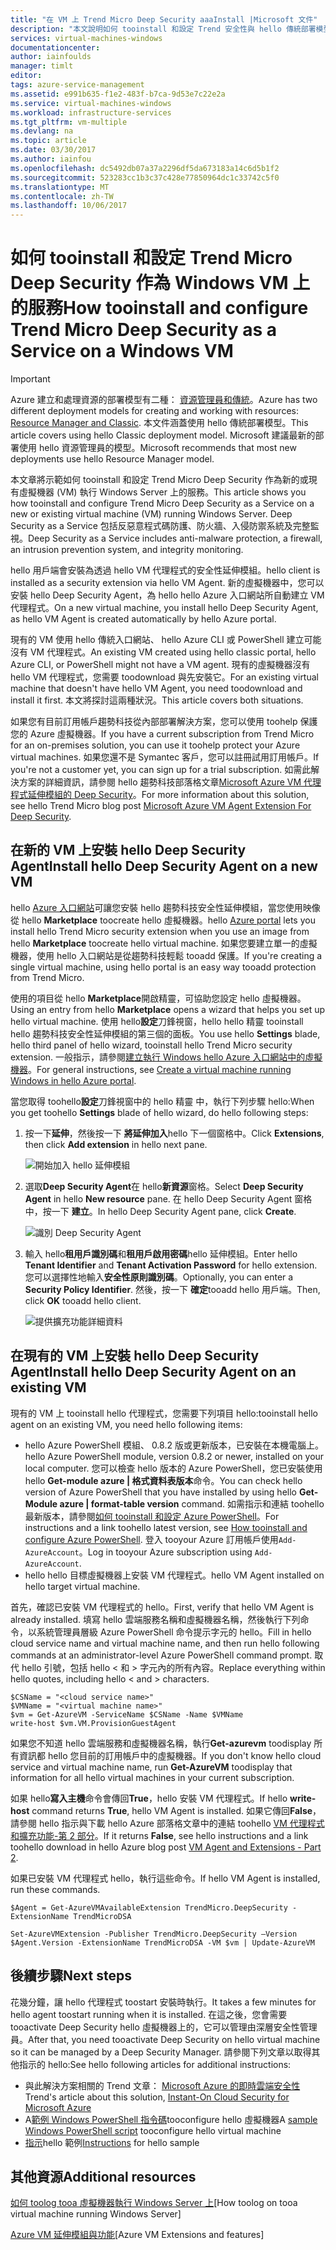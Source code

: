 ```yaml
---
title: "在 VM 上 Trend Micro Deep Security aaaInstall |Microsoft 文件"
description: "本文說明如何 tooinstall 和設定 Trend 安全性與 hello 傳統部署模型，在 Azure 中建立的 VM 上。"
services: virtual-machines-windows
documentationcenter: 
author: iainfoulds
manager: timlt
editor: 
tags: azure-service-management
ms.assetid: e991b635-f1e2-483f-b7ca-9d53e7c22e2a
ms.service: virtual-machines-windows
ms.workload: infrastructure-services
ms.tgt_pltfrm: vm-multiple
ms.devlang: na
ms.topic: article
ms.date: 03/30/2017
ms.author: iainfou
ms.openlocfilehash: dc5492db07a37a2296df5da673183a14c6d5b1f2
ms.sourcegitcommit: 523283cc1b3c37c428e77850964dc1c33742c5f0
ms.translationtype: MT
ms.contentlocale: zh-TW
ms.lasthandoff: 10/06/2017
---
```

# <a name="how-tooinstall-and-configure-trend-micro-deep-security-as-a-service-on-a-windows-vm"></a><span data-ttu-id="eeea9-103">如何 tooinstall 和設定 Trend Micro Deep Security 作為 Windows VM 上的服務</span><span class="sxs-lookup"><span data-stu-id="eeea9-103">How tooinstall and configure Trend Micro Deep Security as a Service on a Windows VM</span></span>
> [!IMPORTANT]
> <span data-ttu-id="eeea9-104">Azure 建立和處理資源的部署模型有二種： [資源管理員和傳統](../../../resource-manager-deployment-model.md)。</span><span class="sxs-lookup"><span data-stu-id="eeea9-104">Azure has two different deployment models for creating and working with resources: [Resource Manager and Classic](../../../resource-manager-deployment-model.md).</span></span> <span data-ttu-id="eeea9-105">本文件涵蓋使用 hello 傳統部署模型。</span><span class="sxs-lookup"><span data-stu-id="eeea9-105">This article covers using hello Classic deployment model.</span></span> <span data-ttu-id="eeea9-106">Microsoft 建議最新的部署使用 hello 資源管理員的模型。</span><span class="sxs-lookup"><span data-stu-id="eeea9-106">Microsoft recommends that most new deployments use hello Resource Manager model.</span></span>

<span data-ttu-id="eeea9-107">本文章將示範如何 tooinstall 和設定 Trend Micro Deep Security 作為新的或現有虛擬機器 (VM) 執行 Windows Server 上的服務。</span><span class="sxs-lookup"><span data-stu-id="eeea9-107">This article shows you how tooinstall and configure Trend Micro Deep Security as a Service on a new or existing virtual machine (VM) running Windows Server.</span></span> <span data-ttu-id="eeea9-108">Deep Security as a Service 包括反惡意程式碼防護、防火牆、入侵防禦系統及完整監視。</span><span class="sxs-lookup"><span data-stu-id="eeea9-108">Deep Security as a Service includes anti-malware protection, a firewall, an intrusion prevention system, and integrity monitoring.</span></span>

<span data-ttu-id="eeea9-109">hello 用戶端會安裝為透過 hello VM 代理程式的安全性延伸模組。</span><span class="sxs-lookup"><span data-stu-id="eeea9-109">hello client is installed as a security extension via hello VM Agent.</span></span> <span data-ttu-id="eeea9-110">新的虛擬機器中，您可以安裝 hello Deep Security Agent，為 hello hello Azure 入口網站所自動建立 VM 代理程式。</span><span class="sxs-lookup"><span data-stu-id="eeea9-110">On a new virtual machine, you install hello Deep Security Agent, as hello VM Agent is created automatically by hello Azure portal.</span></span>

<span data-ttu-id="eeea9-111">現有的 VM 使用 hello 傳統入口網站、 hello Azure CLI 或 PowerShell 建立可能沒有 VM 代理程式。</span><span class="sxs-lookup"><span data-stu-id="eeea9-111">An existing VM created using hello classic portal, hello Azure CLI, or PowerShell might not have a VM agent.</span></span> <span data-ttu-id="eeea9-112">現有的虛擬機器沒有 hello VM 代理程式，您需要 toodownload 與先安裝它。</span><span class="sxs-lookup"><span data-stu-id="eeea9-112">For an existing virtual machine that doesn't have hello VM Agent, you need toodownload and install it first.</span></span> <span data-ttu-id="eeea9-113">本文將探討這兩種狀況。</span><span class="sxs-lookup"><span data-stu-id="eeea9-113">This article covers both situations.</span></span>

<span data-ttu-id="eeea9-114">如果您有目前訂用帳戶趨勢科技從內部部署解決方案，您可以使用 toohelp 保護您的 Azure 虛擬機器。</span><span class="sxs-lookup"><span data-stu-id="eeea9-114">If you have a current subscription from Trend Micro for an on-premises solution, you can use it toohelp protect your Azure virtual machines.</span></span> <span data-ttu-id="eeea9-115">如果您還不是 Symantec 客戶，您可以註冊試用訂用帳戶。</span><span class="sxs-lookup"><span data-stu-id="eeea9-115">If you're not a customer yet, you can sign up for a trial subscription.</span></span> <span data-ttu-id="eeea9-116">如需此解決方案的詳細資訊，請參閱 hello 趨勢科技部落格文章[Microsoft Azure VM 代理程式延伸模組的 Deep Security](http://go.microsoft.com/fwlink/p/?LinkId=403945)。</span><span class="sxs-lookup"><span data-stu-id="eeea9-116">For more information about this solution, see hello Trend Micro blog post [Microsoft Azure VM Agent Extension For Deep Security](http://go.microsoft.com/fwlink/p/?LinkId=403945).</span></span>

## <a name="install-hello-deep-security-agent-on-a-new-vm"></a><span data-ttu-id="eeea9-117">在新的 VM 上安裝 hello Deep Security Agent</span><span class="sxs-lookup"><span data-stu-id="eeea9-117">Install hello Deep Security Agent on a new VM</span></span>

<span data-ttu-id="eeea9-118">hello [Azure 入口網站](http://portal.azure.com)可讓您安裝 hello 趨勢科技安全性延伸模組，當您使用映像從 hello **Marketplace** toocreate hello 虛擬機器。</span><span class="sxs-lookup"><span data-stu-id="eeea9-118">hello [Azure portal](http://portal.azure.com) lets you install hello Trend Micro security extension when you use an image from hello **Marketplace** toocreate hello virtual machine.</span></span> <span data-ttu-id="eeea9-119">如果您要建立單一的虛擬機器，使用 hello 入口網站是從趨勢科技輕鬆 tooadd 保護。</span><span class="sxs-lookup"><span data-stu-id="eeea9-119">If you're creating a single virtual machine, using hello portal is an easy way tooadd protection from Trend Micro.</span></span>

<span data-ttu-id="eeea9-120">使用的項目從 hello **Marketplace**開啟精靈，可協助您設定 hello 虛擬機器。</span><span class="sxs-lookup"><span data-stu-id="eeea9-120">Using an entry from hello **Marketplace** opens a wizard that helps you set up hello virtual machine.</span></span> <span data-ttu-id="eeea9-121">使用 hello**設定**刀鋒視窗，hello hello 精靈 tooinstall hello 趨勢科技安全性延伸模組的第三個的面板。</span><span class="sxs-lookup"><span data-stu-id="eeea9-121">You use hello **Settings** blade, hello third panel of hello wizard, tooinstall hello Trend Micro security extension.</span></span>  <span data-ttu-id="eeea9-122">一般指示，請參閱[建立執行 Windows hello Azure 入口網站中的虛擬機器](tutorial.md)。</span><span class="sxs-lookup"><span data-stu-id="eeea9-122">For general instructions, see [Create a virtual machine running Windows in hello Azure portal](tutorial.md).</span></span>

<span data-ttu-id="eeea9-123">當您取得 toohello**設定**刀鋒視窗中的 hello 精靈 中，執行下列步驟 hello:</span><span class="sxs-lookup"><span data-stu-id="eeea9-123">When you get toohello **Settings** blade of hello wizard, do hello following steps:</span></span>

1. <span data-ttu-id="eeea9-124">按一下**延伸**，然後按一下 **將延伸加入**hello 下一個窗格中。</span><span class="sxs-lookup"><span data-stu-id="eeea9-124">Click **Extensions**, then click **Add extension** in hello next pane.</span></span>

   ![開始加入 hello 延伸模組][1]

2. <span data-ttu-id="eeea9-126">選取**Deep Security Agent**在 hello**新資源**窗格。</span><span class="sxs-lookup"><span data-stu-id="eeea9-126">Select **Deep Security Agent** in hello **New resource** pane.</span></span> <span data-ttu-id="eeea9-127">在 hello Deep Security Agent 窗格中，按一下 **建立**。</span><span class="sxs-lookup"><span data-stu-id="eeea9-127">In hello Deep Security Agent pane, click **Create**.</span></span>

   ![識別 Deep Security Agent][2]

3. <span data-ttu-id="eeea9-129">輸入 hello**租用戶識別碼**和**租用戶啟用密碼**hello 延伸模組。</span><span class="sxs-lookup"><span data-stu-id="eeea9-129">Enter hello **Tenant Identifier** and **Tenant Activation Password** for hello extension.</span></span> <span data-ttu-id="eeea9-130">您可以選擇性地輸入**安全性原則識別碼**。</span><span class="sxs-lookup"><span data-stu-id="eeea9-130">Optionally, you can enter a **Security Policy Identifier**.</span></span> <span data-ttu-id="eeea9-131">然後，按一下 **確定**tooadd hello 用戶端。</span><span class="sxs-lookup"><span data-stu-id="eeea9-131">Then, click **OK** tooadd hello client.</span></span>

   ![提供擴充功能詳細資料][3]

## <a name="install-hello-deep-security-agent-on-an-existing-vm"></a><span data-ttu-id="eeea9-133">在現有的 VM 上安裝 hello Deep Security Agent</span><span class="sxs-lookup"><span data-stu-id="eeea9-133">Install hello Deep Security Agent on an existing VM</span></span>
<span data-ttu-id="eeea9-134">現有的 VM 上 tooinstall hello 代理程式，您需要下列項目 hello:</span><span class="sxs-lookup"><span data-stu-id="eeea9-134">tooinstall hello agent on an existing VM, you need hello following items:</span></span>

* <span data-ttu-id="eeea9-135">hello Azure PowerShell 模組、 0.8.2 版或更新版本，已安裝在本機電腦上。</span><span class="sxs-lookup"><span data-stu-id="eeea9-135">hello Azure PowerShell module, version 0.8.2 or newer, installed on your local computer.</span></span> <span data-ttu-id="eeea9-136">您可以檢查 hello 版本的 Azure PowerShell，您已安裝使用 hello **Get-module azure | 格式資料表版本**命令。</span><span class="sxs-lookup"><span data-stu-id="eeea9-136">You can check hello version of Azure PowerShell that you have installed by using hello **Get-Module azure | format-table version** command.</span></span> <span data-ttu-id="eeea9-137">如需指示和連結 toohello 最新版本，請參閱[如何 tooinstall 和設定 Azure PowerShell](/powershell/azure/overview)。</span><span class="sxs-lookup"><span data-stu-id="eeea9-137">For instructions and a link toohello latest version, see [How tooinstall and configure Azure PowerShell](/powershell/azure/overview).</span></span> <span data-ttu-id="eeea9-138">登入 tooyour Azure 訂用帳戶使用`Add-AzureAccount`。</span><span class="sxs-lookup"><span data-stu-id="eeea9-138">Log in tooyour Azure subscription using `Add-AzureAccount`.</span></span>
* <span data-ttu-id="eeea9-139">hello hello 目標虛擬機器上安裝 VM 代理程式。</span><span class="sxs-lookup"><span data-stu-id="eeea9-139">hello VM Agent installed on hello target virtual machine.</span></span>

<span data-ttu-id="eeea9-140">首先，確認已安裝 VM 代理程式的 hello。</span><span class="sxs-lookup"><span data-stu-id="eeea9-140">First, verify that hello VM Agent is already installed.</span></span> <span data-ttu-id="eeea9-141">填寫 hello 雲端服務名稱和虛擬機器名稱，然後執行下列命令，以系統管理員層級 Azure PowerShell 命令提示字元的 hello。</span><span class="sxs-lookup"><span data-stu-id="eeea9-141">Fill in hello cloud service name and virtual machine name, and then run hello following commands at an administrator-level Azure PowerShell command prompt.</span></span> <span data-ttu-id="eeea9-142">取代 hello 引號，包括 hello < 和 > 字元內的所有內容。</span><span class="sxs-lookup"><span data-stu-id="eeea9-142">Replace everything within hello quotes, including hello < and > characters.</span></span>

    $CSName = "<cloud service name>"
    $VMName = "<virtual machine name>"
    $vm = Get-AzureVM -ServiceName $CSName -Name $VMName
    write-host $vm.VM.ProvisionGuestAgent

<span data-ttu-id="eeea9-143">如果您不知道 hello 雲端服務和虛擬機器名稱，執行**Get-azurevm** toodisplay 所有資訊都 hello 您目前的訂用帳戶中的虛擬機器。</span><span class="sxs-lookup"><span data-stu-id="eeea9-143">If you don't know hello cloud service and virtual machine name, run **Get-AzureVM** toodisplay that information for all hello virtual machines in your current subscription.</span></span>

<span data-ttu-id="eeea9-144">如果 hello**寫入主機**命令會傳回**True**，hello 安裝 VM 代理程式。</span><span class="sxs-lookup"><span data-stu-id="eeea9-144">If hello **write-host** command returns **True**, hello VM Agent is installed.</span></span> <span data-ttu-id="eeea9-145">如果它傳回**False**，請參閱 hello 指示與下載 hello Azure 部落格文章中的連結 toohello [VM 代理程式和擴充功能-第 2 部分](http://go.microsoft.com/fwlink/p/?LinkId=403947)。</span><span class="sxs-lookup"><span data-stu-id="eeea9-145">If it returns **False**, see hello instructions and a link toohello download in hello Azure blog post [VM Agent and Extensions - Part 2](http://go.microsoft.com/fwlink/p/?LinkId=403947).</span></span>

<span data-ttu-id="eeea9-146">如果已安裝 VM 代理程式 hello，執行這些命令。</span><span class="sxs-lookup"><span data-stu-id="eeea9-146">If hello VM Agent is installed, run these commands.</span></span>

    $Agent = Get-AzureVMAvailableExtension TrendMicro.DeepSecurity -ExtensionName TrendMicroDSA

    Set-AzureVMExtension -Publisher TrendMicro.DeepSecurity –Version $Agent.Version -ExtensionName TrendMicroDSA -VM $vm | Update-AzureVM

## <a name="next-steps"></a><span data-ttu-id="eeea9-147">後續步驟</span><span class="sxs-lookup"><span data-stu-id="eeea9-147">Next steps</span></span>
<span data-ttu-id="eeea9-148">花幾分鐘，讓 hello 代理程式 toostart 安裝時執行。</span><span class="sxs-lookup"><span data-stu-id="eeea9-148">It takes a few minutes for hello agent toostart running when it is installed.</span></span> <span data-ttu-id="eeea9-149">在這之後，您會需要 tooactivate Deep Security hello 虛擬機器上的，它可以管理由深層安全性管理員。</span><span class="sxs-lookup"><span data-stu-id="eeea9-149">After that, you need tooactivate Deep Security on hello virtual machine so it can be managed by a Deep Security Manager.</span></span> <span data-ttu-id="eeea9-150">請參閱下列文章以取得其他指示的 hello:</span><span class="sxs-lookup"><span data-stu-id="eeea9-150">See hello following articles for additional instructions:</span></span>

* <span data-ttu-id="eeea9-151">與此解決方案相關的 Trend 文章： [Microsoft Azure 的即時雲端安全性](http://go.microsoft.com/fwlink/?LinkId=404101)</span><span class="sxs-lookup"><span data-stu-id="eeea9-151">Trend's article about this solution, [Instant-On Cloud Security for Microsoft Azure](http://go.microsoft.com/fwlink/?LinkId=404101)</span></span>
* <span data-ttu-id="eeea9-152">A[範例 Windows PowerShell 指令碼](http://go.microsoft.com/fwlink/?LinkId=404100)tooconfigure hello 虛擬機器</span><span class="sxs-lookup"><span data-stu-id="eeea9-152">A [sample Windows PowerShell script](http://go.microsoft.com/fwlink/?LinkId=404100) tooconfigure hello virtual machine</span></span>
* <span data-ttu-id="eeea9-153">[指示](http://go.microsoft.com/fwlink/?LinkId=404099)hello 範例</span><span class="sxs-lookup"><span data-stu-id="eeea9-153">[Instructions](http://go.microsoft.com/fwlink/?LinkId=404099) for hello sample</span></span>

## <a name="additional-resources"></a><span data-ttu-id="eeea9-154">其他資源</span><span class="sxs-lookup"><span data-stu-id="eeea9-154">Additional resources</span></span>
<span data-ttu-id="eeea9-155">[如何 toolog tooa 虛擬機器執行 Windows Server 上]</span><span class="sxs-lookup"><span data-stu-id="eeea9-155">[How toolog on tooa virtual machine running Windows Server]</span></span>

<span data-ttu-id="eeea9-156">[Azure VM 延伸模組與功能]</span><span class="sxs-lookup"><span data-stu-id="eeea9-156">[Azure VM Extensions and features]</span></span>

<!-- Image references -->
[1]: ./media/install-trend/new_vm_Blade3.png
[2]: ./media/install-trend/find_SecurityAgent.png
[3]: ./media/install-trend/SecurityAgentDetails.png

<!-- Link references -->
[如何 toolog tooa 虛擬機器執行 Windows Server 上]:connect-logon.md
[Azure VM 延伸模組與功能]: http://go.microsoft.com/fwlink/p/?linkid=390493&clcid=0x409
